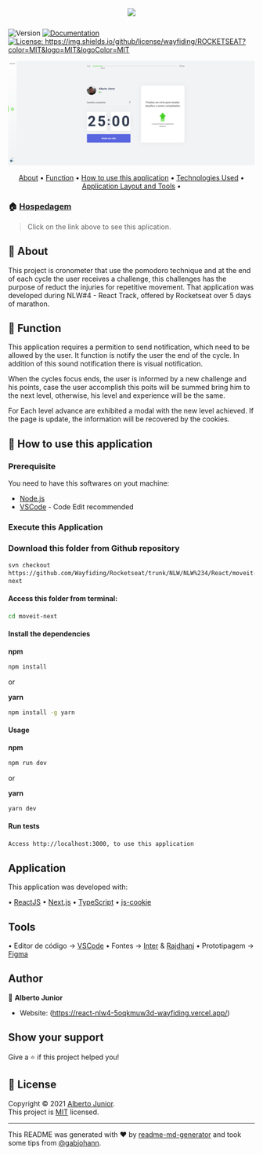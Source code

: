 <h1 align="center">
  <img src="/.github/moveit.png" />
</h1>

<p>
  <img alt="Version" src="https://img.shields.io/badge/version-1.4.5a:Implementing Dark--Mode-blue.svg?cacheSeconds=2592000" />
  <a href="https://github.com/Wayfiding/Rocketseat/blob/main/serie-node/README.md" target="_blank">
    <img alt="Documentation" src="https://img.shields.io/badge/documentation-yes-brightgreen.svg" />
  </a>
  <a href="https://img.shields.io/github/license/wayfiding/ROCKETSEAT?color=MIT&logo=MIT&logoColor=MIT" target="_blank">
    <img alt="License: https://img.shields.io/github/license/wayfiding/ROCKETSEAT?color=MIT&logo=MIT&logoColor=MIT" src="https://img.shields.io/github/license/wayfiding/ROCKETSEAT?color=MIT&logo=MIT&logoColor=MIT" />
  </a>
</p>



![home](./resources/Moveit.png) 
<p align="center">
 <a href="#page_facing_up-about">About</a> •
 <a href="#dart-function">Function</a> •
 <a href="#space_invader-how-to-use-this-application">How to use this application</a> •
 <a href="#application">Technologies Used</a> •
  <a href="#tools">Application Layout and Tools</a> •
</p>

### 🏠 [Hospedagem](https://react-nlw4-5oqkmuw3d-wayfiding.vercel.app/)
>Click on the link above to see this aplication.

## :page_facing_up: About
This project is cronometer that use the pomodoro technique and at the end of each cycle the user receives a challenge, this challenges has the purpose of reduct the injuries for repetitive movement. That application was developed during NLW#4 - React Track, offered by Rocketseat over 5 days of marathon.




## :dart: Function

This application requires a permition to send notification, which need to be allowed by the user. It function ís notify the user the end of the cycle. In addition of this sound notification there is visual notification.

When the cycles focus ends, the user is informed by a new challenge and his points, case the user accomplish this poits will be summed bring him to the next level, otherwise, his level and experience will be the same.

For Each level advance are exhibited a modal with the new level achieved. If the page is update, the information will be recovered by the cookies.


## :space_invader: How to use this application

### Prerequisite

You need to have this softwares on yout machine:
* [Node.js](https://nodejs.org/en/)
* [VSCode](https://code.visualstudio.com/) - Code Edit recommended



### Execute this Application

### Download this folder from Github repository
```
svn checkout  https://github.com/Wayfiding/Rocketseat/trunk/NLW/NLW%234/React/moveit-next

```

#### **Access this folder from terminal:**

```sh
cd moveit-next
```
#### **Install the dependencies**
 
**npm**  
```sh 
npm install
```
or

**yarn**
```sh 
npm install -g yarn
```

#### **Usage**

**npm** 
```sh
npm run dev
```
or

**yarn**
```sh
yarn dev
```

#### **Run tests**

```sh
Access http://localhost:3000, to use this application
```
## Application
This application was developed with:

• [ReactJS](https://pt-br.reactjs.org/) 
• [Next.js](https://nextjs.org/) 
• [TypeScript](https://www.typescriptlang.org/) 
• [js-cookie](https://github.com/js-cookie/js-cookie)

## Tools
• Editor de código -> [VSCode](https://code.visualstudio.com/)
• Fontes -> [Inter](https://fonts.google.com/specimen/Inter) & [Rajdhani](https://fonts.google.com/specimen/Rajdhani)
• Prototipagem -> [Figma](https://www.figma.com/)
## Author

👤 **Alberto Junior**

* Website: (https://react-nlw4-5oqkmuw3d-wayfiding.vercel.app/)

## Show your support

Give a ⭐️ if this project helped you!

## 📝 License

Copyright © 2021 [Alberto Junior](https://github.com/wayfiding).<br />
This project is [MIT](<img alt=&#34;GitHub&#34; src=&#34;https://img.shields.io/github/license/wayfiding/ROCKETSEAT?color=MIT&logo=MIT&logoColor=MIT&#34;>) licensed.

***
This README was generated with ❤️ by [readme-md-generator](https://github.com/kefranabg/readme-md-generator) and took some tips from [@gabjohann](https://github.com/gabjohann).
